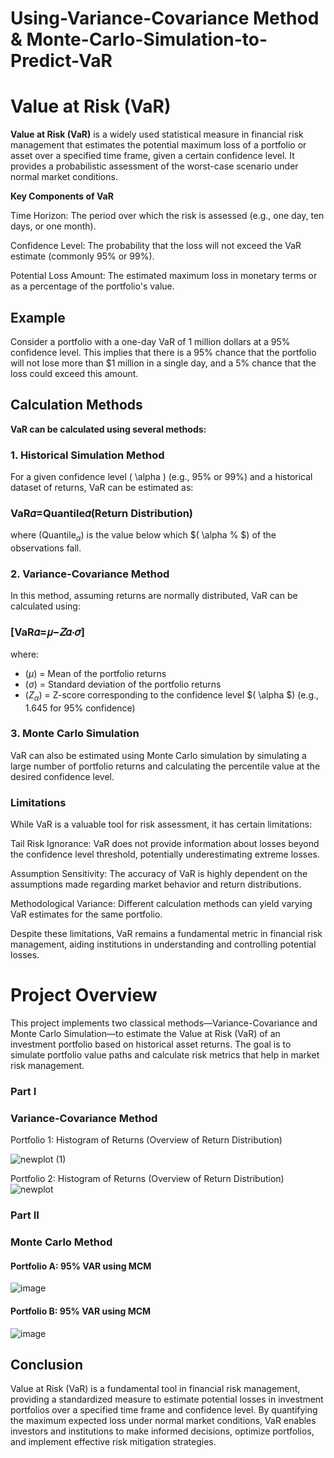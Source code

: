 # Using-Variance-Covariance Method & Monte-Carlo-Simulation-to-Predict-VaR

# Value at Risk (VaR) 

 **Value at Risk (VaR)** is a widely used statistical measure in financial risk management that estimates the potential maximum loss of a portfolio or asset over a specified time frame, given a certain confidence level. It provides a probabilistic assessment of the worst-case scenario under normal market conditions.


**Key Components of VaR**

Time Horizon: The period over which the risk is assessed (e.g., one day, ten days, or one month).

Confidence Level: The probability that the loss will not exceed the VaR estimate (commonly 95% or 99%).

Potential Loss Amount: The estimated maximum loss in monetary terms or as a percentage of the portfolio's value.


## **Example**

Consider a portfolio with a one-day VaR of  1  million dollars at a 95% confidence level. This implies that there is a 95% chance that the portfolio will not lose more than $1 million in a single day, and a 5% chance that the loss could exceed this amount.


## **Calculation Methods**
**VaR can be calculated using several methods:**

### 1. Historical Simulation Method

For a given confidence level \( \alpha \) (e.g., 95% or 99%) and a historical dataset of returns, VaR can be estimated as:



### **VaR𝛼=Quantile𝛼(Return Distribution)**

where $(\text{Quantile}_{\alpha}$) is the value below which $( \alpha \% $) of the observations fall.

### 2. Variance-Covariance Method

In this method, assuming returns are normally distributed, VaR can be calculated using:

### **[VaR𝛼=𝜇−𝑍𝛼⋅𝜎]**



where:
- $(\mu$) = Mean of the portfolio returns
- $(\sigma$) = Standard deviation of the portfolio returns
- $(Z_{\alpha}$) = Z-score corresponding to the confidence level $( \alpha $) (e.g., 1.645 for 95% confidence)

### 3. Monte Carlo Simulation

VaR can also be estimated using Monte Carlo simulation by simulating a large number of portfolio returns and calculating the percentile value at the desired confidence level.



### **Limitations**

While VaR is a valuable tool for risk assessment, it has certain limitations:

Tail Risk Ignorance: VaR does not provide information about losses beyond the confidence level threshold, potentially underestimating extreme losses.

Assumption Sensitivity: The accuracy of VaR is highly dependent on the assumptions made regarding market behavior and return distributions.

Methodological Variance: Different calculation methods can yield varying VaR estimates for the same portfolio.

Despite these limitations, VaR remains a fundamental metric in financial risk management, aiding institutions in understanding and controlling potential losses.

# Project Overview
This project implements two classical methods—Variance-Covariance and Monte Carlo Simulation—to estimate the Value at Risk (VaR) of an investment portfolio based on historical asset returns. The goal is to simulate portfolio value paths and calculate risk metrics that help in market risk management.

### Part I
### **Variance-Covariance Method**

Portfolio 1: Histogram of Returns (Overview of Return Distribution)

![newplot (1)](https://github.com/user-attachments/assets/e6f3dc24-769a-4369-973a-248edb223387)


Portfolio 2: Histogram of Returns (Overview of Return Distribution)
![newplot](https://github.com/user-attachments/assets/7e1ded0f-f72b-4f8d-a36c-c968fdffbca9)

### Part II
### **Monte Carlo Method**
#### Portfolio A: 95% VAR using MCM

![image](https://github.com/user-attachments/assets/d6cdc8ea-50b1-41a9-8c25-6f954eda30af)




#### Portfolio B: 95% VAR using MCM

![image](https://github.com/user-attachments/assets/b9e28a9e-792d-46dc-bb39-d2fcbe8fe225)








## Conclusion

Value at Risk (VaR) is a fundamental tool in financial risk management, providing a standardized measure to estimate potential losses in investment portfolios over a specified time frame and confidence level. By quantifying the maximum expected loss under normal market conditions, VaR enables investors and institutions to make informed decisions, optimize portfolios, and implement effective risk mitigation strategies.
